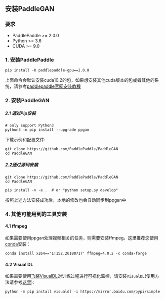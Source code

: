 ## 安装PaddleGAN

### 要求

* PaddlePaddle >= 2.0.0
* Python >= 3.6
* CUDA >= 9.0

### 1. 安装PaddlePaddle
```
pip install -U paddlepaddle-gpu==2.0.0
```

上面命令会默认安装cuda10.2的包，如果想安装其他cuda版本的包或者其他的系统，请参考[paddlepaddle官网安装教程](https://www.paddlepaddle.org.cn/install/quick)

### 2. 安装PaddleGAN

##### 2.1 通过Pip安裝
```
# only support Python3
python3 -m pip install --upgrade ppgan
```

下载示例和配置文件:

```
git clone https://github.com/PaddlePaddle/PaddleGAN
cd PaddleGAN
```

##### 2.2通过源码安装

```
git clone https://github.com/PaddlePaddle/PaddleGAN
cd PaddleGAN

pip install -v -e .  # or "python setup.py develop"
```

按照上述方法安装成功后，本地的修改也会自动同步到ppgan中


### 4. 其他可能用到的工具安装

#### 4.1 ffmpeg

如果需要使用ppgan处理视频相关的任务，则需要安装ffmpeg。这里推荐您使用[conda](https://docs.conda.io/en/latest/miniconda.html)安装：

```
conda install x264=='1!152.20180717' ffmpeg=4.0.2 -c conda-forge
```

#### 4.2 Visual DL

如果需要使用[飞桨VisualDL](https://github.com/PaddlePaddle/VisualDL)对训练过程进行可视化监控，请安装`VisualDL`(使用方法请参考[这里](./get_started.md)):

```
python -m pip install visualdl -i https://mirror.baidu.com/pypi/simple
```
